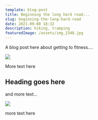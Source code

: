 ```yaml
---
template: blog-post
title: Beginning the long hard road...
slug: beginning-the-long-hard-road
date: 2021-09-08 18:32
description: hiking, tramping
featuredImage: /assets/img_2348.jpg
---
```





A blog post here about getting to fitness....

![](/assets/29564133_d48e03ae11_o.jpg)

More text here

## Heading goes here

and more text...

![](/assets/20150416_072523.jpg)

more text here